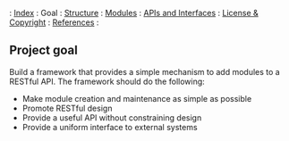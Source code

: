 \: [Index](00-index.md) : Goal : [Structure](02-structure.md) : [Modules](03-modules.md) : [APIs and Interfaces](04-apis-and-interfaces.md) : [License & Copyright](05-license-and-copyright.md) : [References](06-references.md) :

Project goal
------------

Build a framework that provides a simple mechanism to add modules to a RESTful API.
The framework should do the following:

* Make module creation and maintenance as simple as possible
* Promote RESTful design
* Provide a useful API without constraining design
* Provide a uniform interface to external systems

